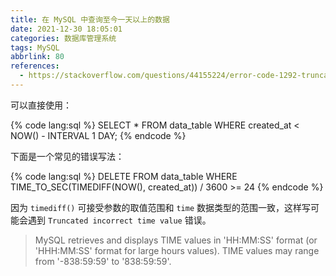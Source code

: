 ```yaml
---
title: 在 MySQL 中查询至今一天以上的数据
date: 2021-12-30 18:05:01
categories: 数据库管理系统
tags: MySQL
abbrlink: 80
references:
  - https://stackoverflow.com/questions/44155224/error-code-1292-truncated-incorrect-time-value
---
```

可以直接使用：

{% code lang:sql %}
SELECT * FROM data_table
    WHERE created_at < NOW() - INTERVAL 1 DAY;
{% endcode %}

下面是一个常见的错误写法：

{% code lang:sql %}
DELETE FROM data_table
    WHERE TIME_TO_SEC(TIMEDIFF(NOW(), created_at)) / 3600 >= 24
{% endcode %}

因为 `timediff()` 可接受参数的取值范围和 `time` 数据类型的范围一致，这样写可能会遇到 `Truncated incorrect time value` 错误。

> MySQL retrieves and displays TIME values in 'HH:MM:SS' format (or 'HHH:MM:SS' format for large hours values). TIME values may range from '-838:59:59' to '838:59:59'.
